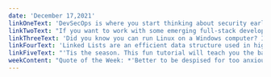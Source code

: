```yaml
---
date: 'December 17,2021'
linkOneText: 'DevSecOps is where you start thinking about security early in the process of building your app or website. This DevOps and cybersecurity course by Beau Carnes will help you prevent vulnerabilities, threats, and exploits. (90 minute YouTube course): https://www.freecodecamp.org/news/what-is-devsecops/'
linkTwoText: "If you want to work with some emerging full-stack development tools, this course is a good place to start. You'll learn Svelte, Prisma, and Vercel, running on top of a sensible Postgres database. And you can code the entire app right in your browser using GitPod. (7 hour YouTube course): https://www.freecodecamp.org/news/become-a-full-stack-developer-with-svelte/"
linkThreeText: 'Did you know you can run Linux on a Windows computer? In this tutorial, Yosra will show you how to use Windows Subsystem for Linux — also known as WSL — without needing to use a virtual machine or dual-boot your computer. (5 minute read): https://www.freecodecamp.org/news/how-to-run-linux-apps-on-windows-10-11-using-wsl/'
linkFourText: 'Linked Lists are an efficient data structure used in high-performance programming. They often come up in developer job interview questions. This course will teach you how to sum, traverse, and reverse a linked list. (90 minute YouTube course): https://www.freecodecamp.org/news/linked-lists-in-technical-interviews/'
linkFiveText: "'Tis the season. This fun tutorial will teach you the basics of SVG images. You'll build several holiday-themed graphics. (20 minute read): https://www.freecodecamp.org/news/svg-tutorial-learn-to-code-images/"
weekContent: "Quote of the Week: *'Better to be despised for too anxious apprehensions than ruined by too confident security.'* — Edmund Burke, Irish philosopher, in 1790"
---
```

